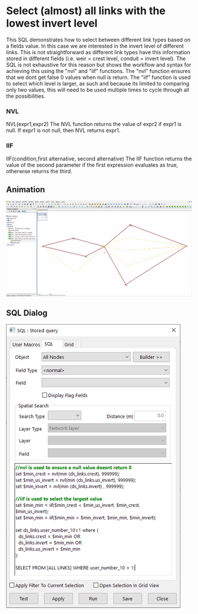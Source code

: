 # Select (almost) all links with the lowest invert level
This SQL demonstrates how to select between different link types based on a fields value. In this case we are interested in the invert level of different links. This is not straightforward as different link types have this information stored in different fields (i.e. weir = crest level, conduit = invert level). The SQL is not exhaustive for this reason but shows the workflow and syntax for achieving this using the "nvl" and "iif" functions. The "nvl" function ensures that we dont get false 0 values when null is return. The "iif" function is used to select which level is larger, as such and because its limited to comparing only two values, this will need to be used multiple times to cycle through all the possibilities.

### NVL
NVL(expr1,expr2)
The NVL function returns the value of expr2 if expr1 is null. If expr1 is not null, then NVL returns expr1.

### IIF 
IIF(condition,first alternative, second alternative) 
The IIF function returns the value of the second parameter if the first expression evaluates as true, otherwise returns the third. 

## Animation
![](gif001.gif)

## SQL Dialog
![](img001.png)

